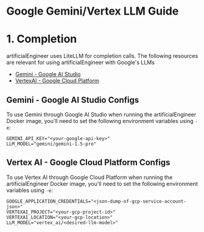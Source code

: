 # Google Gemini/Vertex LLM Guide

# 1. Completion

artificialEngineer uses LiteLLM for completion calls. The following resources are relevant for using artificialEngineer with Google's LLMs

- [Gemini - Google AI Studio](https://docs.litellm.ai/docs/providers/gemini)
- [VertexAI - Google Cloud Platform](https://docs.litellm.ai/docs/providers/vertex)


## Gemini - Google AI Studio Configs

To use Gemini through Google AI Studio when running the artificialEngineer Docker image, you'll need to set the following environment variables using `-e`:
```
GEMINI_API_KEY="<your-google-api-key>"
LLM_MODEL="gemini/gemini-1.5-pro"
```

## Vertex AI - Google Cloud Platform Configs
To use Vertex AI through Google Cloud Platform when running the artificialEngineer Docker image, you'll need to set the following environment variables using `-e`:
```
GOOGLE_APPLICATION_CREDENTIALS="<json-dump-of-gcp-service-account-json>"
VERTEXAI_PROJECT="<your-gcp-project-id>"
VERTEXAI_LOCATION="<your-gcp-location>"
LLM_MODEL="vertex_ai/<desired-llm-model>"
```